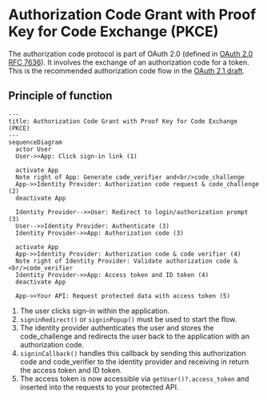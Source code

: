 # Authorization Code Grant with Proof Key for Code Exchange (PKCE)

The authorization code protocol is part of OAuth 2.0 (defined in [OAuth 2.0 RFC 7636](https://tools.ietf.org/html/rfc7636)). It involves the exchange of an authorization code for a token. This is the recommended authorization code flow in the [OAuth 2.1 draft](https://datatracker.ietf.org/doc/html/draft-ietf-oauth-v2-1-07#section-10).


## Principle of function
```mermaid
---
title: Authorization Code Grant with Proof Key for Code Exchange (PKCE)
---
sequenceDiagram
  actor User
  User->>App: Click sign-in link (1)

  activate App
  Note right of App: Generate code_verifier and<br/>code_challenge
  App->>Identity Provider: Authorization code request & code_challenge (2)
  deactivate App

  Identity Provider-->>User: Redirect to login/authorization prompt (3)
  User-->>Identity Provider: Authenticate (3)
  Identity Provider->>App: Authorization code (3)

  activate App
  App->>Identity Provider: Authorization code & code verifier (4)
  Note right of Identity Provider: Validate authorization code &<br/>code_verifier
  Identity Provider->>App: Access token and ID token (4)
  deactivate App

  App->>Your API: Request protected data with access token (5)
```

1. The user clicks sign-in within the application.
2. `signinRedirect()` or `signinPopup()` must be used to start the flow.
3. The identity provider authenticates the user and stores the code_challenge and redirects the user back to the application with an authorization code.
4. `signinCallback()` handles this callback by sending this authorization code and code_verifier to the identity provider and receiving in return the access token and ID token.
5. The access token is now accessible via `getUser()?.access_token` and inserted into the requests to your protected API.
